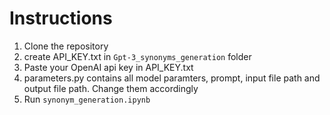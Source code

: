 # Instructions

1. Clone the repository
2. create API_KEY.txt in `Gpt-3_synonyms_generation` folder
3. Paste your OpenAI api key in API_KEY.txt
4. parameters.py contains all model paramters, prompt, input file path and output file path. Change them accordingly
5. Run `synonym_generation.ipynb`
